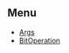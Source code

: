 ## Menu
* [Args](./../C%23/Args/listArg0.cs)
* [BitOperation](./../C%23/BitOperation/bitOperation.cs)


